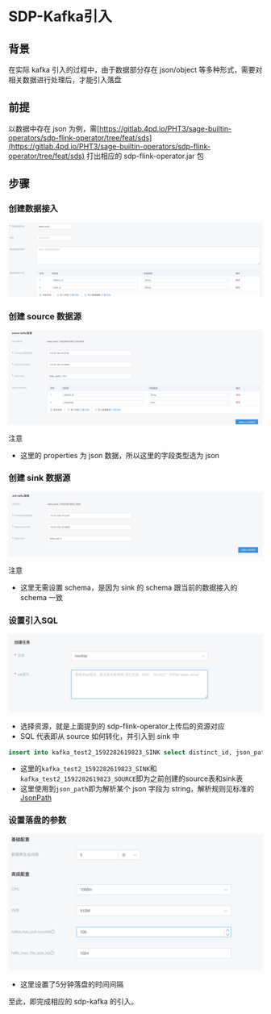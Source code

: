 # SDP-Kafka引入

## 背景
在实际 kafka 引入的过程中，由于数据部分存在 json/object 等多种形式，需要对相关数据进行处理后，才能引入落盘

## 前提

以数据中存在 json 为例，需[https://gitlab.4pd.io/PHT3/sage-builtin-operators/sdp-flink-operator/tree/feat/sds](https://gitlab.4pd.io/PHT3/sage-builtin-operators/sdp-flink-operator/tree/feat/sds) 打出相应的 sdp-flink-operator.jar 包


## 步骤

### 创建数据接入

![数据接入1](../assets/sds/sourceData1.png)

### 创建 source 数据源

![kafka source](../assets/sds/kafkaSource1.png)

注意

* 这里的 properties 为 json 数据，所以这里的字段类型选为 json 

### 创建 sink 数据源

![kafka sink](../assets/sds/kafkaSink1.png)

注意

* 这里无需设置 schema，是因为 sink 的 schema 跟当前的数据接入的 schema 一致

### 设置引入SQL

![kafka dml1](../assets/sds/kafkaDml1.png)

* 选择资源，就是上面提到的 sdp-flink-operator上传后的资源对应
* SQL 代表即从 source 如何转化，并引入到 sink 中

```sql
insert into kafka_test2_1592282619823_SINK select distinct_id, json_path(properties, '$.store_id') as `store_id` from kafka_test2_1592282619823_SOURCE
```
* 这里的`kafka_test2_1592282619823_SINK`和`kafka_test2_1592282619823_SOURCE`即为之前创建的source表和sink表
* 这里使用到`json_path`即为解析某个 json 字段为 string，解析规则见标准的[JsonPath](https://github.com/json-path/JsonPath)

### 设置落盘的参数

![kafka2hdfs1](../assets/sds/kafka2hdfs1.png)

* 这里设置了5分钟落盘的时间间隔


至此，即完成相应的 sdp-kafka 的引入。